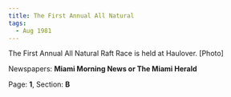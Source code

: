 ```yaml
---  
title: The First Annual All Natural  
tags:  
  - Aug 1981  
---  
```

  
The First Annual All Natural Raft Race is held at Haulover. [Photo]  
  
Newspapers: **Miami Morning News or The Miami Herald**  
  
Page: **1**, Section: **B** 
